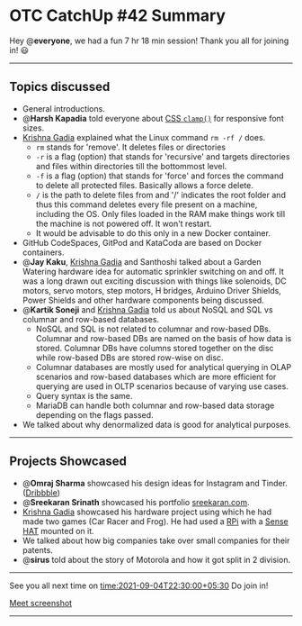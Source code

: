 # OTC CatchUp #42 Summary

Hey @**everyone**, we had a fun 7 hr 18 min session!
Thank you all for joining in! :smiley:

---

## Topics discussed

- General introductions.
- @**Harsh Kapadia** told everyone about [CSS `clamp()`](<https://developer.mozilla.org/en-US/docs/Web/CSS/clamp()>) for responsive font sizes.
- [Krishna Gadia](https://www.linkedin.com/in/krishna-gadia) explained what the Linux command `rm -rf /` does.
  - `rm` stands for 'remove'. It deletes files or directories
  - `-r` is a flag (option) that stands for 'recursive' and targets directories and files within directories till the bottommost level.
  - `-f` is a flag (option) that stands for 'force' and forces the command to delete all protected files. Basically allows a force delete.
  - `/` is the path to delete files from and '/' indicates the root folder and thus this command deletes every file present on a machine, including the OS. Only files loaded in the RAM make things work till the machine is not powered off. It won't restart.
  - It would be advisable to do this only in a new Docker container.
- GitHub CodeSpaces, GitPod and KataCoda are based on Docker containers.
- @**Jay Kaku**, [Krishna Gadia](https://www.linkedin.com/in/krishna-gadia) and Santhoshi talked about a Garden Watering hardware idea for automatic sprinkler switching on and off. It was a long drawn out exciting discussion with things like solenoids, DC motors, servo motors, step motors, H bridges, Arduino Driver Shields, Power Shields and other hardware components being discussed.
- @**Kartik Soneji** and [Krishna Gadia](https://www.linkedin.com/in/krishna-gadia) told us about NoSQL and SQL vs columnar and row-based databases.
  - NoSQL and SQL is not related to columnar and row-based DBs. Columnar and row-based DBs are named on the basis of how data is stored. Columnar DBs have columns stored together on the disc while row-based DBs are stored row-wise on disc.
  - Columnar databases are mostly used for analytical querying in OLAP scenarios and row-based databases which are more efficient for querying are used in OLTP scenarios because of varying use cases.
  - Query syntax is the same.
  - MariaDB can handle both columnar and row-based data storage depending on the flags passed.
- We talked about why denormalized data is good for analytical purposes.

---

## Projects Showcased

- @**Omraj Sharma** showcased his design ideas for Instagram and Tinder. ([Dribbble](https://dribbble.com/omrajsharma))
- @**Sreekaran Srinath** showcased his portfolio [sreekaran.com](https://sreekaran.com/).
- [Krishna Gadia](https://www.linkedin.com/in/krishna-gadia) showcased his hardware project using which he had made two games (Car Racer and Frog). He had used a [RPi](https://www.raspberrypi.org/) with a [Sense HAT](https://www.raspberrypi.org/products/sense-hat/) mounted on it.
- We talked about how big companies take over small companies for their patents.
- @**sirus** told about the story of Motorola and how it got split in 2 division.

---

See you all next time on <time:2021-09-04T22:30:00+05:30>
Do join in!

[Meet screenshot](/user_uploads/29573/_j3xr6nlQri7k5Ij3pg5qFJH/image.png)

---
